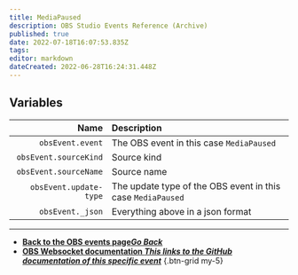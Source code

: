 ```yaml
---
title: MediaPaused
description: OBS Studio Events Reference (Archive)
published: true
date: 2022-07-18T16:07:53.835Z
tags: 
editor: markdown
dateCreated: 2022-06-28T16:24:31.448Z
---
```


## Variables

Name | Description
----:|:------------
`obsEvent.event` | The OBS event in this case `MediaPaused`
`obsEvent.sourceKind` | Source kind
`obsEvent.sourceName` | Source name
`obsEvent.update-type` | The update type of the OBS event in this case `MediaPaused`
`obsEvent._json` | Everything above in a json format

---

- [<i class="mdi mdi-chevron-left"></i>**Back to the OBS events page*Go Back***](/en/Broadcasters/OBS/Archive/Events)
- [<i class="mdi mdi-github"></i> **OBS Websocket documentation *This links to the GitHub documentation of this specific event***](https://github.com/obsproject/obs-websocket/blob/4.x-current/docs/generated/protocol.md#mediapaused)
{.btn-grid my-5}
